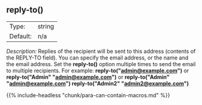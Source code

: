 ---
---
<!-- DISCLAIMER: This file is based on the syslog-ng Open Source Edition documentation https://github.com/balabit/syslog-ng-ose-guides/commit/2f4a52ee61d1ea9ad27cb4f3168b95408fddfdf2 and is used under the terms of The syslog-ng Open Source Edition Documentation License. The file has been modified by Axoflow. -->

## reply-to()

|          |        |
| -------- | ------ |
| Type:    | string |
| Default: | n/a    |

*Description:* Replies of the recipient will be sent to this address (contents of the REPLY-TO field). You can specify the email address, or the name and the email address. Set the **reply-to()** option multiple times to send the email to multiple recipients. For example: **reply-to("admin@example.com")** or **reply-to("Admin" "admin@example.com")** or **reply-to("Admin" "admin@example.com") reply-to("Admin2" "admin2@example.com")**

{{% include-headless "chunk/para-can-contain-macros.md" %}}

